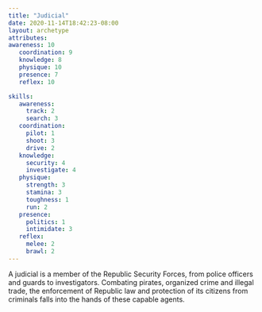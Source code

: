 ```yaml
---
title: "Judicial"
date: 2020-11-14T18:42:23-08:00
layout: archetype
attributes:
awareness: 10
   coordination: 9
   knowledge: 8
   physique: 10
   presence: 7
   reflex: 10

skills:
   awareness:
     track: 2
     search: 3
   coordination:
     pilot: 1
     shoot: 3
     drive: 2
   knowledge:
     security: 4
     investigate: 4
   physique:
     strength: 3
     stamina: 3
     toughness: 1
     run: 2
   presence:
     politics: 1
     intimidate: 3
   reflex:
     melee: 2
     brawl: 2
---
```

A judicial is a member of the Republic Security Forces, from police officers and guards to investigators. Combating pirates, organized crime and illegal trade, the enforcement of Republic law and protection of its citizens from criminals falls into the hands of these capable agents.
